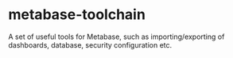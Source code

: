# metabase-toolchain
A set of useful tools for Metabase, such as importing/exporting of dashboards, database, security configuration etc.
